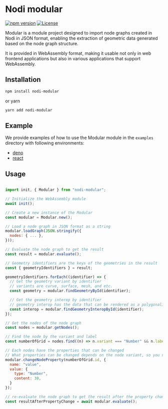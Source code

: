 # Nodi modular

[![npm version](https://img.shields.io/npm/v/nodi-modular.svg?style=flat)](https://www.npmjs.com/package/nodi-modular)
[![License](https://img.shields.io/npm/l/nodi-modular.svg?style=flat)](https://www.npmjs.com/package/nodi-modular)

Modular is a module project designed to import node graphs created in Nodi in JSON format, enabling the extraction of geometric data generated based on the node graph structure.

It is provided in WebAssembly format, making it usable not only in web frontend applications but also in various applications that support WebAssembly.

## Installation

```bash
npm install nodi-modular
```

or yarn

```bash
yarn add nodi-modular
```

## Example

We provide examples of how to use the Modular module in the `examples` directory with following environments:

- [deno](https://github.com/Nodi3d/modular/tree/main/examples/deno)
- [react](https://github.com/Nodi3d/modular/tree/main/examples/react)

## Usage

```javascript

import init, { Modular } from "nodi-modular";

// Initialize the WebAssembly module
await init();

// Create a new instance of the Modular
const modular = Modular.new();

// Load a node graph in JSON format as a string
modular.loadGraph(JSON.stringify({
  nodes: { ... },
}));

// Evaluate the node graph to get the result
const result = modular.evaluate();

// Geometry identifiers are the keys of the geometries in the result
const { geometryIdentifiers } = result;

geometryIdentifiers.forEach((identifier) => {
  // Get the geometry variant by identifier
  // variants are curve, surface, mesh, and etc.
  const geometry = modular.findGeometryById(identifier);

  // Get the geometry interop by identifier
  // geometry interop has the data that can be rendered as a polygonalized data (polyline or triangle mesh)
  const interop = modular.findGeometryInteropById(identifier);
});

// Get the nodes of the node graph
const nodes = modular.getNodes();

// Find the node by the variant and label
const numberOfGrid = nodes.find((n) => n.variant === "Number" && n.label === 'number of grid');

// Each nodes have the properties that can be changed
// What properties can be changed depends on the node variant, so you need to check the node variant's properties (numberGrid["properties"])
modular.changeNodeProperty(numberOfGrid.id, {
  name: "value",
  value: {
    type: "Number",
    content: 30,
  }
});

// re-evaluate the node graph to get the result after the property change
const resultAfterPropertyChange = await modular.evaluate();

```
